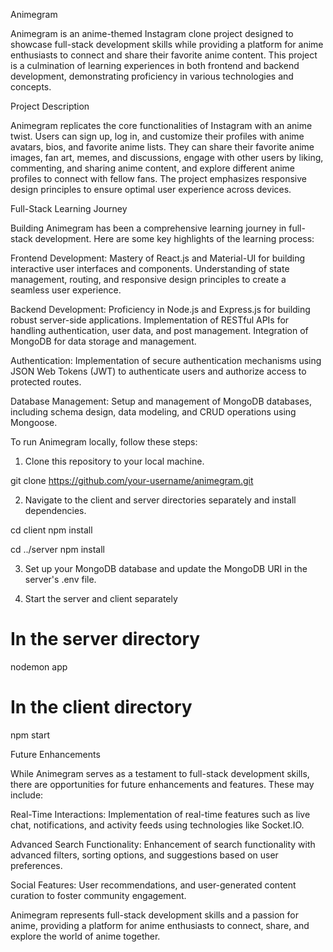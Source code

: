 Animegram

Animegram is an anime-themed Instagram clone project designed to showcase full-stack development skills while providing a platform for anime enthusiasts to connect and share their favorite anime content. This project is a culmination of learning experiences in both frontend and backend development, demonstrating proficiency in various technologies and concepts.

Project Description

Animegram replicates the core functionalities of Instagram with an anime twist. Users can sign up, log in, and customize their profiles with anime avatars, bios, and favorite anime lists. They can share their favorite anime images, fan art, memes, and discussions, engage with other users by liking, commenting, and sharing anime content, and explore different anime profiles to connect with fellow fans. The project emphasizes responsive design principles to ensure optimal user experience across devices.

Full-Stack Learning Journey

Building Animegram has been a comprehensive learning journey in full-stack development. Here are some key highlights of the learning process:

Frontend Development: Mastery of React.js and Material-UI for building interactive user interfaces and components. Understanding of state management, routing, and responsive design principles to create a seamless user experience.

Backend Development: Proficiency in Node.js and Express.js for building robust server-side applications. Implementation of RESTful APIs for handling authentication, user data, and post management. Integration of MongoDB for data storage and management.

Authentication: Implementation of secure authentication mechanisms using JSON Web Tokens (JWT) to authenticate users and authorize access to protected routes.

Database Management: Setup and management of MongoDB databases, including schema design, data modeling, and CRUD operations using Mongoose.

To run Animegram locally, follow these steps:

1. Clone this repository to your local machine.

git clone https://github.com/your-username/animegram.git

2. Navigate to the client and server directories separately and install dependencies.

cd client
npm install

cd ../server
npm install

3. Set up your MongoDB database and update the MongoDB URI in the server's .env file.

4. Start the server and client separately

 # In the server directory
nodemon app

# In the client directory
npm start

Future Enhancements

While Animegram serves as a testament to full-stack development skills, there are opportunities for future enhancements and features. These may include:

Real-Time Interactions: Implementation of real-time features such as live chat, notifications, and activity feeds using technologies like Socket.IO.

Advanced Search Functionality: Enhancement of search functionality with advanced filters, sorting options, and suggestions based on user preferences.

Social Features: User recommendations, and user-generated content curation to foster community engagement.

Animegram represents full-stack development skills and a passion for anime, providing a platform for anime enthusiasts to connect, share, and explore the world of anime together.
